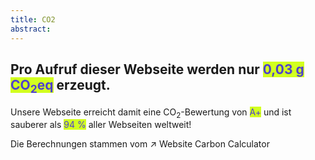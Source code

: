```yaml
---
title: CO2
abstract:
---
```


<script>
    import Div from '$lib/components/Div.svelte';
    import LinkNewTab from '$lib/components/LinkNewTab.svelte';
</script>

## Pro Aufruf dieser Webseite werden nur <mark style="background-color: #d2ff20; color: #4f40ce;">0,03 g CO<sub>2</sub>eq</mark> erzeugt.

Unsere Webseite erreicht damit eine CO<sub>2</sub>-Bewertung von <mark style="background-color: #d2ff20; color: #4f40ce;">A+</mark> und ist sauberer als <mark style="background-color: #d2ff20; color: #4f40ce;">94 %</mark> aller Webseiten weltweit!

Die Berechnungen stammen vom ↗ <LinkNewTab href="https://www.websitecarbon.com/">Website Carbon Calculator</LinkNewTab>

<!-- <Div id="wcb" class="carbonbadge"></Div> -->
<!-- <script src="https://unpkg.com/website-carbon-badges@1.1.3/b.min.js" defer></script> -->
